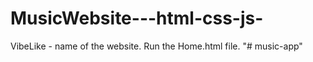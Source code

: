 # MusicWebsite---html-css-js-
VibeLike - name of the website.
Run the Home.html file.
"# music-app" 
